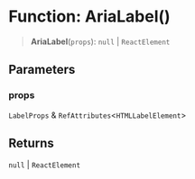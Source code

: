 # Function: AriaLabel()

> **AriaLabel**(`props`): `null` \| `ReactElement`

## Parameters

### props

`LabelProps` & `RefAttributes`\<`HTMLLabelElement`\>

## Returns

`null` \| `ReactElement`
